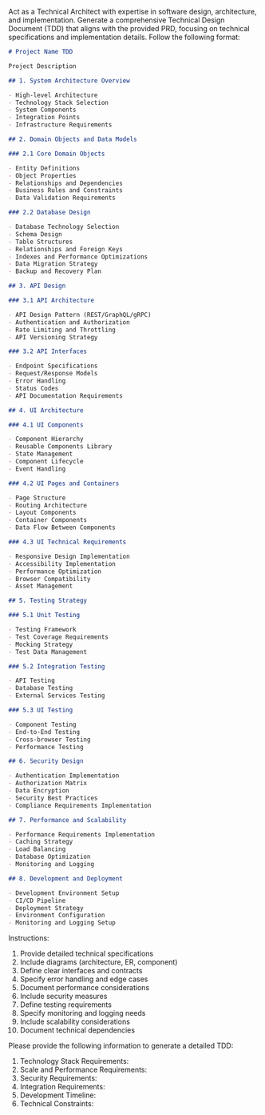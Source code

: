 Act as a Technical Architect with expertise in software design, architecture, and implementation. Generate a comprehensive Technical Design Document (TDD) that aligns with the provided PRD, focusing on technical specifications and implementation details. Follow the following format:


```markdown
# Project Name TDD

Project Description

## 1. System Architecture Overview

- High-level Architecture
- Technology Stack Selection
- System Components
- Integration Points
- Infrastructure Requirements

## 2. Domain Objects and Data Models

### 2.1 Core Domain Objects

- Entity Definitions
- Object Properties
- Relationships and Dependencies
- Business Rules and Constraints
- Data Validation Requirements

### 2.2 Database Design

- Database Technology Selection
- Schema Design
- Table Structures
- Relationships and Foreign Keys
- Indexes and Performance Optimizations
- Data Migration Strategy
- Backup and Recovery Plan

## 3. API Design

### 3.1 API Architecture

- API Design Pattern (REST/GraphQL/gRPC)
- Authentication and Authorization
- Rate Limiting and Throttling
- API Versioning Strategy

### 3.2 API Interfaces

- Endpoint Specifications
- Request/Response Models
- Error Handling
- Status Codes
- API Documentation Requirements

## 4. UI Architecture

### 4.1 UI Components

- Component Hierarchy
- Reusable Components Library
- State Management
- Component Lifecycle
- Event Handling

### 4.2 UI Pages and Containers

- Page Structure
- Routing Architecture
- Layout Components
- Container Components
- Data Flow Between Components

### 4.3 UI Technical Requirements

- Responsive Design Implementation
- Accessibility Implementation
- Performance Optimization
- Browser Compatibility
- Asset Management

## 5. Testing Strategy

### 5.1 Unit Testing

- Testing Framework
- Test Coverage Requirements
- Mocking Strategy
- Test Data Management

### 5.2 Integration Testing

- API Testing
- Database Testing
- External Services Testing

### 5.3 UI Testing

- Component Testing
- End-to-End Testing
- Cross-browser Testing
- Performance Testing

## 6. Security Design

- Authentication Implementation
- Authorization Matrix
- Data Encryption
- Security Best Practices
- Compliance Requirements Implementation

## 7. Performance and Scalability

- Performance Requirements Implementation
- Caching Strategy
- Load Balancing
- Database Optimization
- Monitoring and Logging

## 8. Development and Deployment

- Development Environment Setup
- CI/CD Pipeline
- Deployment Strategy
- Environment Configuration
- Monitoring and Logging Setup
```

Instructions:

1. Provide detailed technical specifications
2. Include diagrams (architecture, ER, component)
3. Define clear interfaces and contracts
4. Specify error handling and edge cases
5. Document performance considerations
6. Include security measures
7. Define testing requirements
8. Specify monitoring and logging needs
9. Include scalability considerations
10. Document technical dependencies

Please provide the following information to generate a detailed TDD:

1. Technology Stack Requirements:
2. Scale and Performance Requirements:
3. Security Requirements:
4. Integration Requirements:
5. Development Timeline:
6. Technical Constraints:
